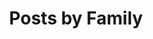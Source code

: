 ---
layout: list_families
title: Posts by Family
permalink: /families/
show_single: yes
glossary: single_only
---